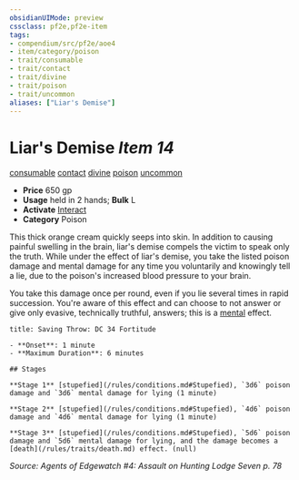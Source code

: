 ```yaml
---
obsidianUIMode: preview
cssclass: pf2e,pf2e-item
tags:
- compendium/src/pf2e/aoe4
- item/category/poison
- trait/consumable
- trait/contact
- trait/divine
- trait/poison
- trait/uncommon
aliases: ["Liar's Demise"]
---
```

# Liar's Demise *Item 14*  
[consumable](/rules/traits/consumable.md)  [contact](/rules/traits/contact.md)  [divine](/rules/traits/divine.md)  [poison](/rules/traits/poison.md)  [uncommon](/rules/traits/uncommon.md)  

- **Price** 650 gp
- **Usage** held in 2 hands; **Bulk** L
- **Activate** [Interact](/rules/actions/interact.md)
- **Category** Poison

This thick orange cream quickly seeps into skin. In addition to causing painful swelling in the brain, liar's demise compels the victim to speak only the truth. While under the effect of liar's demise, you take the listed poison damage and mental damage for any time you voluntarily and knowingly tell a lie, due to the poison's increased blood pressure to your brain.

You take this damage once per round, even if you lie several times in rapid succession. You're aware of this effect and can choose to not answer or give only evasive, technically truthful, answers; this is a [mental](/rules/traits/mental.md) effect.

```ad-inline-affliction
title: Saving Throw: DC 34 Fortitude

- **Onset**: 1 minute
- **Maximum Duration**: 6 minutes

## Stages

**Stage 1** [stupefied](/rules/conditions.md#Stupefied), `3d6` poison damage and `3d6` mental damage for lying (1 minute)

**Stage 2** [stupefied](/rules/conditions.md#Stupefied), `4d6` poison damage and `4d6` mental damage for lying (1 minute)

**Stage 3** [stupefied](/rules/conditions.md#Stupefied), `5d6` poison damage and `5d6` mental damage for lying, and the damage becomes a [death](/rules/traits/death.md) effect. (null)
```

*Source: Agents of Edgewatch #4: Assault on Hunting Lodge Seven p. 78*